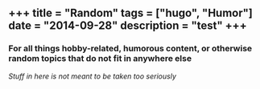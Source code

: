 +++
title =  "Random"
tags = ["hugo", "Humor"]
date = "2014-09-28"
description = "test"
+++
---
### For all things hobby-related, humorous content, or otherwise random topics that do not fit in anywhere else

*Stuff in here is not meant to be taken too seriously*

